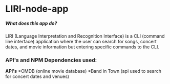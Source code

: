 # LIRI-node-app

##### What does this app do?
LIRI (Language Interpretation and Recognition Interface) is a CLI (command line interface) application where the user can search for songs, concert dates, and movie information but entering specific commands to the CLI.

### API's and NPM Dependencies used:
**API's**
*OMDB (online movie database)
*Band in Town (api used to search for concert dates and venues)
